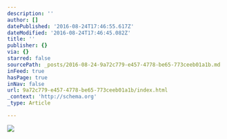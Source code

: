 ```yaml
---
description: ''
author: []
datePublished: '2016-08-24T17:46:55.617Z'
dateModified: '2016-08-24T17:46:45.082Z'
title: ''
publisher: {}
via: {}
starred: false
sourcePath: _posts/2016-08-24-9a72c779-e457-4778-be65-773ceeb01a1b.md
inFeed: true
hasPage: true
inNav: false
url: 9a72c779-e457-4778-be65-773ceeb01a1b/index.html
_context: 'http://schema.org'
_type: Article

---
```

![](https://the-grid-user-content.s3-us-west-2.amazonaws.com/26d26d20-ede0-4cd9-86a0-edbbd6e56c9d.jpg)